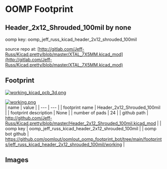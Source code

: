 # OOMP Footprint  
## Header_2x12_Shrouded_100mil  by none  
  
oomp key: oomp_jeff_russ_kicad_header_2x12_shrouded_100mil  
  
source repo at: [http://gitlab.com/Jeff-Russ/Kicad.pretty/blob/master/XTAL_7X5MM.kicad_mod](http://gitlab.com/Jeff-Russ/Kicad.pretty/blob/master/XTAL_7X5MM.kicad_mod)  
## Footprint  
  
[![working_kicad_pcb_3d.png](working_kicad_pcb_3d_600.png)](working_kicad_pcb_3d.png)  
  
[![working.png](working_600.png)](working.png)  
| name | value | 
| --- | --- | 
| footprint name | Header_2x12_Shrouded_100mil | 
| footprint description | None | 
| number of pads | 24 | 
| github path | http://github.com/Jeff-Russ/Kicad.pretty/blob/master/Header_2x12_Shrouded_100mil.kicad_mod | 
| oomp key | oomp_jeff_russ_kicad_header_2x12_shrouded_100mil | 
| oomp bot github | https://github.com/oomlout/oomlout_oomp_footprint_bot/tree/main/footprints/jeff_russ_kicad_header_2x12_shrouded_100mil/working | 
## Images  
